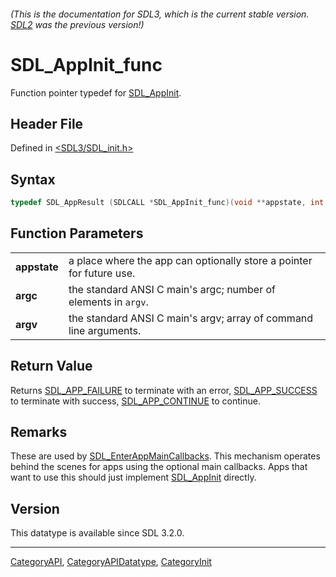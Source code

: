 ###### (This is the documentation for SDL3, which is the current stable version. [SDL2](https://wiki.libsdl.org/SDL2/) was the previous version!)
# SDL_AppInit_func

Function pointer typedef for [SDL_AppInit](SDL_AppInit).

## Header File

Defined in [<SDL3/SDL_init.h>](https://github.com/libsdl-org/SDL/blob/main/include/SDL3/SDL_init.h)

## Syntax

```c
typedef SDL_AppResult (SDLCALL *SDL_AppInit_func)(void **appstate, int argc, char *argv[]);
```

## Function Parameters

|              |                                                                      |
| ------------ | -------------------------------------------------------------------- |
| **appstate** | a place where the app can optionally store a pointer for future use. |
| **argc**     | the standard ANSI C main's argc; number of elements in `argv`.       |
| **argv**     | the standard ANSI C main's argv; array of command line arguments.    |

## Return Value

Returns [SDL_APP_FAILURE](SDL_APP_FAILURE) to terminate with an error,
[SDL_APP_SUCCESS](SDL_APP_SUCCESS) to terminate with success,
[SDL_APP_CONTINUE](SDL_APP_CONTINUE) to continue.

## Remarks

These are used by [SDL_EnterAppMainCallbacks](SDL_EnterAppMainCallbacks).
This mechanism operates behind the scenes for apps using the optional main
callbacks. Apps that want to use this should just implement
[SDL_AppInit](SDL_AppInit) directly.

## Version

This datatype is available since SDL 3.2.0.

----
[CategoryAPI](CategoryAPI), [CategoryAPIDatatype](CategoryAPIDatatype), [CategoryInit](CategoryInit)

